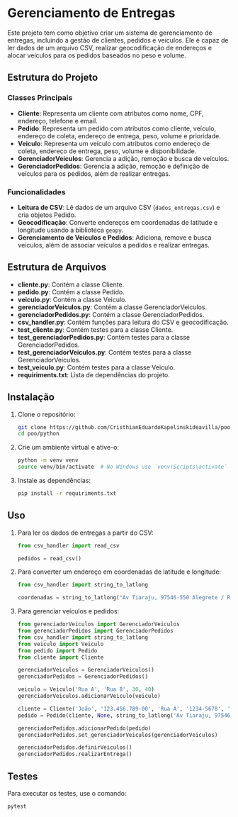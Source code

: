 # Gerenciamento de Entregas

Este projeto tem como objetivo criar um sistema de gerenciamento de entregas, incluindo a gestão de clientes, pedidos e veículos. Ele é capaz de ler dados de um arquivo CSV, realizar geocodificação de endereços e alocar veículos para os pedidos baseados no peso e volume.

## Estrutura do Projeto

### Classes Principais

- **Cliente**: Representa um cliente com atributos como nome, CPF, endereço, telefone e email.
- **Pedido**: Representa um pedido com atributos como cliente, veículo, endereço de coleta, endereço de entrega, peso, volume e prioridade.
- **Veiculo**: Representa um veículo com atributos como endereço de coleta, endereço de entrega, peso, volume e disponibilidade.
- **GerenciadorVeiculos**: Gerencia a adição, remoção e busca de veículos.
- **GerenciadorPedidos**: Gerencia a adição, remoção e definição de veículos para os pedidos, além de realizar entregas.

### Funcionalidades

- **Leitura de CSV**: Lê dados de um arquivo CSV (`dados_entregas.csv`) e cria objetos Pedido.
- **Geocodificação**: Converte endereços em coordenadas de latitude e longitude usando a biblioteca `geopy`.
- **Gerenciamento de Veículos e Pedidos**: Adiciona, remove e busca veículos, além de associar veículos a pedidos e realizar entregas.

## Estrutura de Arquivos

- **cliente.py**: Contém a classe Cliente.
- **pedido.py**: Contém a classe Pedido.
- **veiculo.py**: Contém a classe Veiculo.
- **gerenciadorVeiculos.py**: Contém a classe GerenciadorVeiculos.
- **gerenciadorPedidos.py**: Contém a classe GerenciadorPedidos.
- **csv_handler.py**: Contém funções para leitura do CSV e geocodificação.
- **test_cliente.py**: Contém testes para a classe Cliente.
- **test_gerenciadorPedidos.py**: Contém testes para a classe GerenciadorPedidos.
- **test_gerenciadorVeiculos.py**: Contém testes para a classe GerenciadorVeiculos.
- **test_veiculo.py**: Contém testes para a classe Veiculo.
- **requiriments.txt**: Lista de dependências do projeto.

## Instalação

1. Clone o repositório:

    ```bash
    git clone https://github.com/CristhianEduardoKapelinskideavilla/poo.git
    cd poo/python
    ```

2. Crie um ambiente virtual e ative-o:

    ```bash
    python -m venv venv
    source venv/bin/activate  # No Windows use `venv\Scripts\activate`
    ```

3. Instale as dependências:

    ```bash
    pip install -r requiriments.txt
    ```

## Uso

1. Para ler os dados de entregas a partir do CSV:

    ```python
    from csv_handler import read_csv

    pedidos = read_csv()
    ```

2. Para converter um endereço em coordenadas de latitude e longitude:

    ```python
    from csv_handler import string_to_latlong

    coordenadas = string_to_latlong("Av Tiaraju, 97546-550 Alegrete / RS")
    ```

3. Para gerenciar veículos e pedidos:

    ```python
    from gerenciadorVeiculos import GerenciadorVeiculos
    from gerenciadorPedidos import GerenciadorPedidos
    from csv_handler import string_to_latlong
    from veiculo import Veiculo
    from pedido import Pedido
    from cliente import Cliente

    gerenciadorVeiculos = GerenciadorVeiculos()
    gerenciadorPedidos = GerenciadorPedidos()

    veiculo = Veiculo('Rua A', 'Rua B', 30, 40)
    gerenciadorVeiculos.adicionarVeiculo(veiculo)

    cliente = Cliente('João', '123.456.789-00', 'Rua A', '1234-5678', 'asdsa@gmail.com')
    pedido = Pedido(cliente, None, string_to_latlong('Av Tiaraju, 97546-550 Alegrete / RS'), string_to_latlong('Palácio do Congresso Nacional, 70160-900 Brasília / DF'), 10, 20, 1)

    gerenciadorPedidos.adicionarPedido(pedido)
    gerenciadorPedidos.set_gerenciadorVeiculos(gerenciadorVeiculos)

    gerenciadorPedidos.definirVeiculos()
    gerenciadorPedidos.realizarEntrega()
    ```

## Testes

Para executar os testes, use o comando:

```bash
pytest
